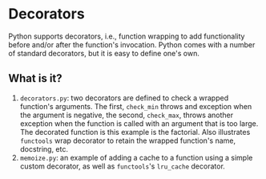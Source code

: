 Decorators
==========

Python supports decorators, i.e., function wrapping to add functionality
before and/or after the function's invocation.  Python comes with a number
of standard decorators, but it is easy to define one's own.

What is it?
-----------
1. `decorators.py`: two decorators are defined to check a wrapped
    function's arguments.  The first, `check_min` throws and exception
    when the argument is negative, the second, `check_max`, throws another
    exception when the function is called with an argument that is too
    large.  The decorated function is this example is the factorial.
    Also illustrates `functools` wrap decorator to retain the wrapped
    function's name, docstring, etc.
1. `memoize.py`: an example of adding a cache to a function using a simple
    custom decorator, as well as `functools`'s `lru_cache` decorator.
